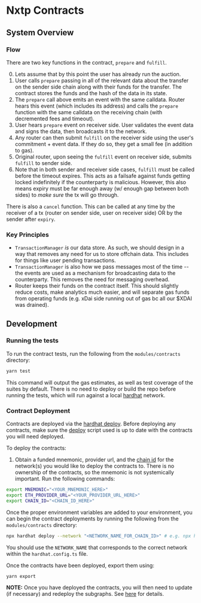 # Nxtp Contracts

## System Overview

### Flow

There are two key functions in the contract, `prepare` and `fulfill`.

0. Lets assume that by this point the user has already run the auction.
1. User calls `prepare` passing in all of the relevant data about the transfer on the sender side chain along with their funds for the transfer. The contract stores the funds and the hash of the data in its state.
1. The `prepare` call above emits an event with the same calldata. Router hears this event (which includes its address) and calls the `prepare` function with the same calldata on the receiving chain (with decremented fees and timeout).
1. User hears `prepare` event on receiver side. User validates the event data and signs the data, then broadcasts it to the network.
1. Any router can then submit `fulfill` on the receiver side using the user's commitment + event data. If they do so, they get a small fee (in addition to gas).
1. Original router, upon seeing the `fulfill` event on receiver side, submits `fulfill` to sender side.
1. Note that in both sender and receiver side cases, `fulfill` must be called before the timeout expires. This acts as a failsafe against funds getting locked indefinitely if the counterparty is malicious. However, this also means expiry must be far enough away (w/ enough gap between both sides) to _make sure_ the tx will go through.

There is also a `cancel` function. This can be called at any time by the receiver of a tx (router on sender side, user on receiver side) OR by the sender after `expiry`.

### Key Principles

- `TransactionManager` _is_ our data store. As such, we should design in a way that removes any need for us to store offchain data. This includes for things like user pending transactions.
- `TransactionManager` is also how we pass messages most of the time -- the events are used as a mechanism for broadcasting data to the counterparty. This removes the need for messaging overhead.
- Router keeps their funds on the contract itself. This should slightly reduce costs, make analytics much easier, and will separate gas funds from operating funds (e.g. xDai side running out of gas bc all our \$XDAI was drained).

## Development

### Running the tests

To run the contract tests, run the following from the `modules/contracts` directory:

```sh
yarn test
```

This command will output the gas estimates, as well as test coverage of the suites by default. There is no need to deploy or build the repo before running the tests, which will run against a local [hardhat](https://hardhat.org) network.

### Contract Deployment

Contracts are deployed via the [hardhat deploy](https://hardhat.org/plugins/hardhat-deploy.html). Before deploying any contracts, make sure the [deploy](https://github.com/connext/nxtp/blob/main/modules/contracts/deploy/deploy.ts) script used is up to date with the contracts you will need deployed.

To deploy the contracts:

1. Obtain a funded mnemonic, provider url, and the [chain id](https://chainid.network) for the network(s) you would like to deploy the contracts to. There is no ownership of the contracts, so the mnemonic is not systemically important. Run the following commands:

```sh
export MNEMONIC="<YOUR_MNEMONIC_HERE>"
export ETH_PROVIDER_URL="<YOUR_PROVIDER_URL_HERE>"
export CHAIN_ID="<CHAIN_ID_HERE>"
```

Once the proper environment variables are added to your environment, you can begin the contract deployments by running the following from the `modules/contracts` directory:

```sh
npx hardhat deploy --network "<NETWORK_NAME_FOR_CHAIN_ID>" # e.g. npx hardhat deploy --network "goerli"
```

You should use the `NETWORK_NAME` that corresponds to the correct network within the `hardhat.config.ts` file.

Once the contracts have been deployed, export them using:

```sh
yarn export
```

**NOTE:** Once you have deployed the contracts, you will then need to update (if necessary) and redeploy the subgraphs. See [here](https://github.com/connext/nxtp/tree/main/modules/subgraph) for details.
